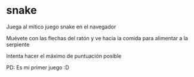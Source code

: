 # snake
Juega al mítico juego snake en el navegador

Muévete con las flechas del ratón y ve hacia la comida para alimentar a la serpiente

Intenta hacer el máximo de puntuación posible

PD: Es mi primer juego :D
